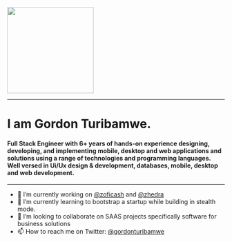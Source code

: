<img src="https://media-exp1.licdn.com/dms/image/C4D03AQHKUviehd04tg/profile-displayphoto-shrink_800_800/0/1652702583837?e=1658361600&v=beta&t=l9W4_it6lfvP2rsHopce7_YZkJNuIipkPNqEo00UKCc" width="200">

---
# I am Gordon Turibamwe.
#### Full Stack Engineer with 6+ years of hands-on experience designing, developing, and implementing mobile, desktop and web applications and solutions using a range of technologies and programming languages. Well versed in Ui/Ux design & development, databases, mobile, desktop and web development.
---
- 🔭 I’m currently working on [@zoficash](https://github.com/zoficash) and [@zhedra](https://github.com/Zhedra4Business)
- 🌱 I’m currently learning to bootstrap a startup while building in stealth mode.
- 👯 I’m looking to collaborate on SAAS projects specifically software for business solutions
- 📫 How to reach me on Twitter: [@gordonturibamwe](https://twitter.com/gordonturibamwe)
